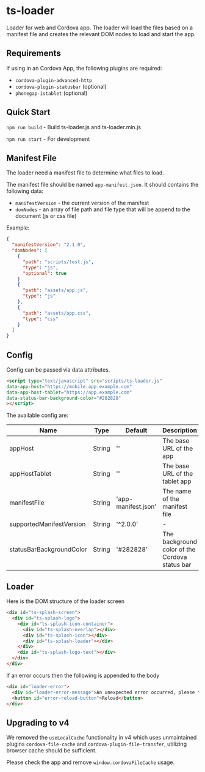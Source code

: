 # ts-loader
Loader for web and Cordova app. The loader will load the files based on a manifest file and creates the relevant DOM nodes to load and start the app.

## Requirements

If using in an Cordova App, the following plugins are required:

- `cordova-plugin-advanced-http`
- `cordova-plugin-statusbar` (optional)
- `phonegap-istablet` (optional)

## Quick Start

`npm run build` - Build ts-loader.js and ts-loader.min.js

`npm run start` - For development

## Manifest File
The loader need a manifest file to determine what files to load.

The manifest file should be named `app-manifest.json`. It should contains the following data:

- `manifestVersion` - the current version of the manifest
- `domNodes` - an array of file path and file type that will be append to the document (js or css file)

Example:
```json
{
  "manifestVersion": "2.1.0",
  "domNodes": [
    {
      "path": "scripts/test.js",
      "type": "js",
      "optional": true
    }
    {
      "path": "assets/app.js",
      "type": "js"
    },
    {
      "path": "assets/app.css",
      "type": "css"
    }
  ]
}
```

## Config
Config can be passed via data attributes.

```html
<script type="text/javascript" src="scripts/ts-loader.js"
data-app-host="https://mobile.app.example.com"
data-app-host-tablet="https://app.example.com"
data-status-bar-background-color="#282828"
></script>
```
The available config are:

Name | Type | Default | Description
------------ | ------------- | ------------- | -------------
appHost | String | '' | The base URL of the app |
appHostTablet | String | '' | The base URL of the tablet app |
manifestFile | String | 'app-manifest.json' | The name of the manifest file |
supportedManifestVersion | String | '^2.0.0' | - |
statusBarBackgroundColor | String | '#282828' | The background color of the Cordova status bar |

## Loader
Here is the DOM structure of the loader screen

``` html
<div id="ts-splash-screen">
  <div id="ts-splash-logo">
    <div id="ts-splash-icon-container">
      <div id="ts-splash-overlap"></div>
      <div id="ts-splash-icon"></div>
      <div id="ts-splash-loader"></div>
    </div>
    <div id="ts-splash-logo-text"></div>
  </div>
</div>
```

If an error occurs then the following is appended to the body

``` html
<div id="loader-error">
  <div id="loader-error-message">An unexpected error occurred, please try again.</div>
  <button id="error-reload-button">Reload</button>
</div>
```

## Upgrading to v4

We removed the `useLocalCache` functionality in v4 which uses unmaintained plugins `cordova-file-cache` and `cordova-plugin-file-transfer`,
utilizing browser cache should be sufficient.

Please check the app and remove `window.cordovaFileCache` usage.
